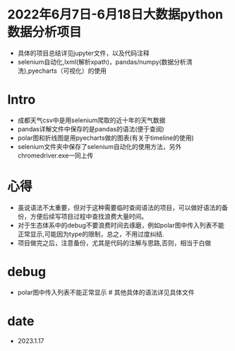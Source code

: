 # 2022年6月7日-6月18日大数据python数据分析项目
- 具体的项目总结详见jupyter文件，以及代码注释
- selenium自动化,lxml(解析xpath)，pandas/numpy(数据分析清洗),pyecharts（可视化）的使用
# Intro
- 成都天气csv中是用selenium爬取的近十年的天气数据
- pandas详解文件中保存的是pandas的语法(便于查阅)
- polar图和折线图是用pyecharts做的图表(有关于timeline的使用)
- selenium文件夹中保存了selenium自动化的使用方法，另外chromedriver.exe一同上传 
# 心得
- 虽说语法不太重要，但对于这种需要临时查阅语法的项目，可以做好语法的备份，方便后续写项目过程中查找浪费大量时间。
- 对于生态体系中的debug不要浪费时间去琢磨，例如polar图中传入列表不能正常显示,可能因为type的限制，总之，不用过度纠结.
- 项目做完之后，注意备份，尤其是代码的注解与思路,否则，相当于白做 
# debug
- polar图中传入列表不能正常显示 # 其他具体的语法详见具体文件

# date
- 2023.1.17